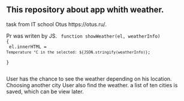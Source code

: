 <h2>This repository about app whith weather.</h2>
task from IT school Otus https://otus.ru/.

Pr was writen by JS. 
<code>
        function showWeather(el, weatherInfo) {<Br>
el.innerHTML = `Temperature °C in the selected: ${JSON.stringify(weatherInfo)}`;<Br>
        }<Br>
</code>
    
User has the chance to see the weather depending on his location. Choosing another city User also find the weather.
a list of ten cities is saved, which can be view later.




